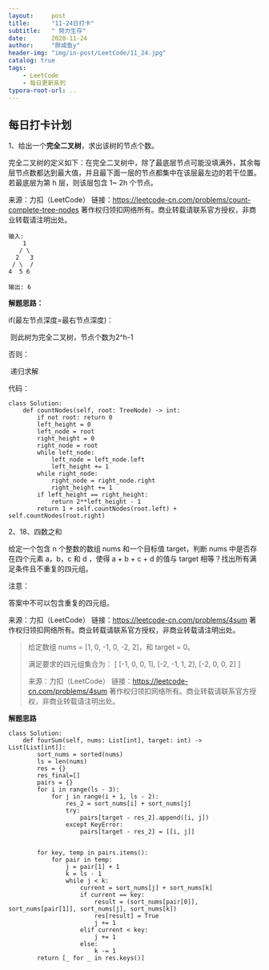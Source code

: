 ```yaml
---
layout:     post
title:      "11-24日打卡"
subtitle:   " 努力生存"
date:       2020-11-24 
author:     "胖咸鱼y"
header-img: "img/in-post/LeetCode/11_24.jpg"
catalog: true
tags:
    - LeetCode
    - 每日更新系列
typora-root-url: ..
---
```


## 每日打卡计划

1、给出一个**完全二叉树**，求出该树的节点个数。 

完全二叉树的定义如下：在完全二叉树中，除了最底层节点可能没填满外，其余每层节点数都达到最大值，并且最下面一层的节点都集中在该层最左边的若干位置。若最底层为第 h 层，则该层包含 1~ 2h 个节点。

来源：力扣（LeetCode）
链接：https://leetcode-cn.com/problems/count-complete-tree-nodes
著作权归领扣网络所有。商业转载请联系官方授权，非商业转载请注明出处。



```
输入: 
    1
   / \
  2   3
 / \  /
4  5 6

输出: 6
```

**解题思路：**

if(最左节点深度=最右节点深度)：

​	则此树为完全二叉树，节点个数为2^h-1

否则：

​	递归求解

代码：

```python3
class Solution:
    def countNodes(self, root: TreeNode) -> int:
        if not root: return 0
        left_height = 0
        left_node = root
        right_height = 0
        right_node = root
        while left_node:
            left_node = left_node.left
            left_height += 1
        while right_node:
            right_node = right_node.right
            right_height += 1
        if left_height == right_height:
            return 2**left_height - 1
        return 1 + self.countNodes(root.left) + self.countNodes(root.right)
```



2、18、四数之和

给定一个包含 n 个整数的数组 nums 和一个目标值 target，判断 nums 中是否存在四个元素 a，b，c 和 d ，使得 a + b + c + d 的值与 target 相等？找出所有满足条件且不重复的四元组。

注意：

答案中不可以包含重复的四元组。

来源：力扣（LeetCode）
链接：https://leetcode-cn.com/problems/4sum
著作权归领扣网络所有。商业转载请联系官方授权，非商业转载请注明出处。



>给定数组 nums = [1, 0, -1, 0, -2, 2]，和 target = 0。
>
>满足要求的四元组集合为：
>[
>  [-1,  0, 0, 1],
>  [-2, -1, 1, 2],
>  [-2,  0, 0, 2]
>]
>
>来源：力扣（LeetCode）
>链接：https://leetcode-cn.com/problems/4sum
>著作权归领扣网络所有。商业转载请联系官方授权，非商业转载请注明出处。



**解题思路**

```python3
class Solution:
    def fourSum(self, nums: List[int], target: int) -> List[List[int]]:
        sort_nums = sorted(nums)
        ls = len(nums)
        res = {}
        res_final=[]
        pairs = {}
        for i in range(ls - 3):
            for j in range(i + 1, ls - 2):
                res_2 = sort_nums[i] + sort_nums[j]
                try:
                    pairs[target - res_2].append([i, j])
                except KeyError:
                    pairs[target - res_2] = [[i, j]]


        for key, temp in pairs.items():
            for pair in temp:
                j = pair[1] + 1
                k = ls - 1
                while j < k:
                    current = sort_nums[j] + sort_nums[k]
                    if current == key:
                        result = (sort_nums[pair[0]], sort_nums[pair[1]], sort_nums[j], sort_nums[k])
                        res[result] = True
                        j += 1
                    elif current < key:
                        j += 1
                    else:
                        k -= 1
        return [_ for _ in res.keys()]
```

